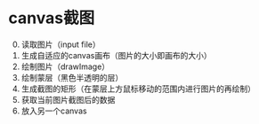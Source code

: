 # canvas截图
0. 读取图片（input file）
1. 生成自适应的canvas画布（图片的大小即画布的大小）
2. 绘制图片（drawImage）
3. 绘制蒙层（黑色半透明的层）
4. 生成截图的矩形（在蒙层上方鼠标移动的范围内进行图片的再绘制）
5. 获取当前图片截图后的数据
6. 放入另一个canvas